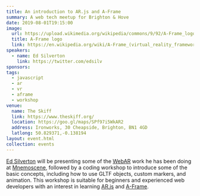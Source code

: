 ```yaml
---
title: An introduction to AR.js and A-Frame
summary: A web tech meetup for Brighton & Hove
date: 2019-08-01T19:15:00
image:
  url: https://upload.wikimedia.org/wikipedia/commons/9/92/A-Frame_logo.png
  title: A-Frame logo
  link: https://en.wikipedia.org/wiki/A-Frame_(virtual_reality_framework)
speakers:
  - name: Ed Silverton
    link: https://twitter.com/edsilv
sponsors:
tags:
  - javascript
  - ar
  - vr
  - aframe
  - workshop
venue:
  name: The Skiff
  link: https://www.theskiff.org/
  location: https://goo.gl/maps/SPf97i5WkAR2
  address: Ironworks, 30 Cheapside, Brighton, BN1 4GD
  latlong: 50.829371,-0.138194
layout: event.html
collection: events
---
```


[Ed Silverton](https://twitter.com/edsilv) will be presenting some of the [WebAR](https://createwebvr.com/webAR.html) work he has been doing at [Mnemoscene](http://mnemoscene.io/), followed by a coding workshop to introduce some of the basic concepts, including how to use GLTF objects, custom markers, and animation. This workshop is suitable for beginners and experienced web developers with an interest in learning [AR.js](https://github.com/jeromeetienne/AR.js) and [A-Frame](https://aframe.io).
